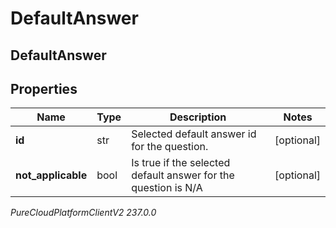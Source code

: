 # DefaultAnswer

## DefaultAnswer

## Properties

|Name | Type | Description | Notes|
|------------ | ------------- | ------------- | -------------|
| **id** | str | Selected default answer id for the question. | [optional] |
| **not_applicable** | bool | Is true if the selected default answer for the question is N/A | [optional] |



_PureCloudPlatformClientV2 237.0.0_
